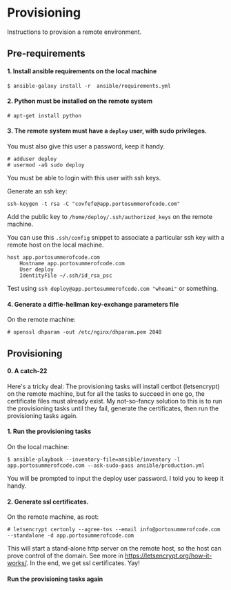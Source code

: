 # Provisioning

Instructions to provision a remote environment.

## Pre-requirements

#### 1. Install ansible requirements on the local machine
```
$ ansible-galaxy install -r  ansible/requirements.yml
```


#### 2. Python must be installed on the remote system
```
# apt-get install python
```

#### 3. The remote system must have a `deploy` user, with sudo privileges.

You must also give this user a password, keep it handy.

```
# adduser deploy
# usermod -aG sudo deploy
```

You must be able to login with this user with ssh keys.

Generate an ssh key:
```
ssh-keygen -t rsa -C "covfefe@app.portosummerofcode.com"
```

Add the public key to `/home/deploy/.ssh/authorized_keys` on the remote machine.

You can use this `.ssh/config` snippet to associate a particular ssh key with a remote host on the local machine.

```
host app.portosummerofcode.com
    Hostname app.portosummerofcode.com
    User deploy
    IdentityFile ~/.ssh/id_rsa_psc
```

Test using `ssh deploy@app.portosummerofcode.com "whoami"` or something.

#### 4. Generate a diffie-hellman key-exchange parameters file

On the remote machine:
```
# openssl dhparam -out /etc/nginx/dhparam.pem 2048
```

## Provisioning

#### 0. A catch-22

Here's a tricky deal: The provisioning tasks will install certbot (letsencrypt) on the remote machine, but for all the tasks to succeed in one go, the certificate files must already exist. My not-so-fancy solution to this is to run the provisioning tasks until they fail, generate the certificates, then run the provisioning tasks again.

#### 1. Run the provisioning tasks

On the local machine:

```
$ ansible-playbook --inventory-file=ansible/inventory -l app.portosummerofcode.com --ask-sudo-pass ansible/production.yml
```

You will be prompted to input the deploy user password. I told you to keep it handy.

#### 2. Generate ssl certificates.

On the remote machine, as root:

```
# letsencrypt certonly --agree-tos --email info@portosummerofcode.com --standalone -d app.portosummerofcode.com
```

This will start a stand-alone http server on the remote host, so the host can prove control of the domain. See more in https://letsencrypt.org/how-it-works/. In the end, we get ssl certificates. Yay!

#### Run the provisioning tasks again
